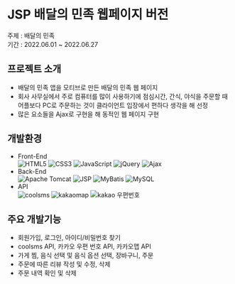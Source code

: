 # JSP 배달의 민족 웹페이지 버전
주제 : 배달의 민족<br>
기간 : 2022.06.01 ~ 2022.06.27
## 프로젝트 소개
* 배달의 민족 앱을 모티브로 만든 배달의 민족 웹 페이지
* 회사 사무실에서 주로 컴퓨터를 많이 사용하기에 점심시간, 간식, 야식을 주문할 때 어플보다 PC로 주문하는 것이 클라이언트 입장에서 편하다 생각을 해 선정
* 많은 요소들을 Ajax로 구현을 해 동적인 웹 페이지 구현
## 개발환경
* Front-End<br>
![HTML5](https://img.shields.io/badge/html5-%23E34F26.svg?style=for-the-badge&logo=html5&logoColor=white) ![CSS3](https://img.shields.io/badge/css3-%231572B6.svg?style=for-the-badge&logo=css3&logoColor=white) ![JavaScript](https://img.shields.io/badge/javascript-%23323330.svg?style=for-the-badge&logo=javascript&logoColor=%23F7DF1E) ![jQuery](https://img.shields.io/badge/jquery-%230769AD.svg?style=for-the-badge&logo=jquery&logoColor=white) ![Ajax](https://img.shields.io/badge/Ajax-258CCF?style=for-the-badge&logo=&logoColor=white)<br>
* Back-End<br>
![Apache Tomcat](https://img.shields.io/badge/apache%20tomcat-%23F8DC75.svg?style=for-the-badge&logo=apache-tomcat&logoColor=black) ![JSP](https://img.shields.io/badge/JSP-E56F1F?style=for-the-badge&logo=&logoColor=white) ![MyBatis](https://img.shields.io/badge/MyBatis-5D4849?style=for-the-badge&logo=&logoColor=white) ![MySQL](https://img.shields.io/badge/mysql-%2300f.svg?style=for-the-badge&logo=mysql&logoColor=white)
* API<br>
![coolsms](https://img.shields.io/badge/coolsms-6199D2?style=for-the-badge&logo=&logoColor=black) ![kakaomap](https://img.shields.io/badge/kakaomap-FAE100?style=for-the-badge&logo=&logoColor=black) ![kakao 우편번호](https://img.shields.io/badge/kakao우편번호-FAE100?style=for-the-badge&logo=&logoColor=black)
## 주요 개발기능
* 회원가입, 로그인, 아이디/비밀번호 찾기
* coolsms API, 카카오 우편 번호 API, 카카오맵 API
* 가게 찜, 음식 선택 및 음식 옵션 선택, 장바구니, 주문
* 주문에 따른 리뷰 작성 및 수정, 삭제
* 주문 내역 확인 및 삭제
